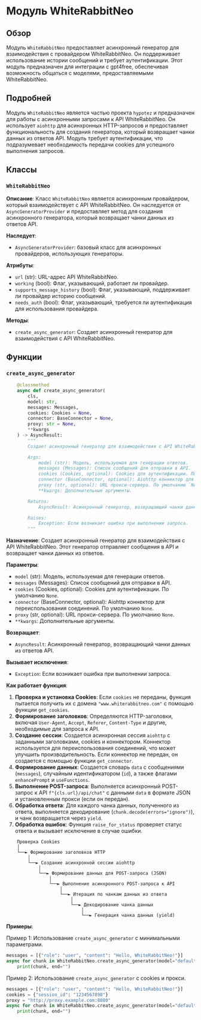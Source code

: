 # Модуль WhiteRabbitNeo

## Обзор

Модуль `WhiteRabbitNeo` предоставляет асинхронный генератор для взаимодействия с провайдером WhiteRabbitNeo. Он поддерживает использование истории сообщений и требует аутентификации. Этот модуль предназначен для интеграции с gpt4free, обеспечивая возможность общаться с моделями, предоставляемыми WhiteRabbitNeo.

## Подробней

Модуль `WhiteRabbitNeo` является частью проекта `hypotez` и предназначен для работы с асинхронными запросами к API WhiteRabbitNeo. Он использует `aiohttp` для асинхронных HTTP-запросов и предоставляет функциональность для создания генератора, который возвращает чанки данных из ответов API. Модуль требует аутентификации, что подразумевает необходимость передачи cookies для успешного выполнения запросов.

## Классы

### `WhiteRabbitNeo`

**Описание**: Класс `WhiteRabbitNeo` является асинхронным провайдером, который взаимодействует с API WhiteRabbitNeo. Он наследуется от `AsyncGeneratorProvider` и предоставляет метод для создания асинхронного генератора, который возвращает чанки данных из ответов API.

**Наследует**:

- `AsyncGeneratorProvider`: базовый класс для асинхронных провайдеров, использующих генераторы.

**Атрибуты**:

- `url` (str): URL-адрес API WhiteRabbitNeo.
- `working` (bool): Флаг, указывающий, работает ли провайдер.
- `supports_message_history` (bool): Флаг, указывающий, поддерживает ли провайдер историю сообщений.
- `needs_auth` (bool): Флаг, указывающий, требуется ли аутентификация для использования провайдера.

**Методы**:

- `create_async_generator`: Создает асинхронный генератор для взаимодействия с API WhiteRabbitNeo.

## Функции

### `create_async_generator`

```python
    @classmethod
    async def create_async_generator(
        cls,
        model: str,
        messages: Messages,
        cookies: Cookies = None,
        connector: BaseConnector = None,
        proxy: str = None,
        **kwargs
    ) -> AsyncResult:
        """
        Создает асинхронный генератор для взаимодействия с API WhiteRabbitNeo.

        Args:
            model (str): Модель, используемая для генерации ответов.
            messages (Messages): Список сообщений для отправки в API.
            cookies (Cookies, optional): Cookies для аутентификации. По умолчанию `None`.
            connector (BaseConnector, optional): Aiohttp коннектор для переиспользования соединений. По умолчанию `None`.
            proxy (str, optional): URL прокси-сервера. По умолчанию `None`.
            **kwargs: Дополнительные аргументы.

        Returns:
            AsyncResult: Асинхронный генератор, возвращающий чанки данных из ответов API.

        Raises:
            Exception: Если возникает ошибка при выполнении запроса.
        """
```

**Назначение**: Создает асинхронный генератор для взаимодействия с API WhiteRabbitNeo. Этот генератор отправляет сообщения в API и возвращает чанки данных из ответов.

**Параметры**:

- `model` (str): Модель, используемая для генерации ответов.
- `messages` (Messages): Список сообщений для отправки в API.
- `cookies` (Cookies, optional): Cookies для аутентификации. По умолчанию `None`.
- `connector` (BaseConnector, optional): Aiohttp коннектор для переиспользования соединений. По умолчанию `None`.
- `proxy` (str, optional): URL прокси-сервера. По умолчанию `None`.
- `**kwargs`: Дополнительные аргументы.

**Возвращает**:

- `AsyncResult`: Асинхронный генератор, возвращающий чанки данных из ответов API.

**Вызывает исключения**:

- `Exception`: Если возникает ошибка при выполнении запроса.

**Как работает функция**:

1. **Проверка и установка Cookies**: Если `cookies` не переданы, функция пытается получить их с домена `"www.whiterabbitneo.com"` с помощью функции `get_cookies`.
2. **Формирование заголовков**: Определяются HTTP-заголовки, включая `User-Agent`, `Accept`, `Referer`, `Content-Type` и другие, необходимые для запроса к API.
3. **Создание сессии**: Создается асинхронная сессия `aiohttp` с заданными заголовками, cookies и коннектором. Коннектор используется для переиспользования соединений, что может улучшить производительность. Если коннектор не передан, он создается с помощью функции `get_connector`.
4. **Формирование данных**: Создается словарь `data` с сообщениями (`messages`), случайным идентификатором (`id`), а также флагами `enhancePrompt` и `useFunctions`.
5. **Выполнение POST-запроса**: Выполняется асинхронный POST-запрос к API `f"{cls.url}/api/chat"` с данными `data` в формате JSON и установленным прокси (если он передан).
6. **Обработка ответа**: Для каждого чанка данных, полученного из ответа, выполняется декодирование (`chunk.decode(errors="ignore")`), и чанк возвращается через `yield`.
7. **Обработка ошибок**: Функция `raise_for_status` проверяет статус ответа и вызывает исключение в случае ошибки.

```
    Проверка Cookies
    │
    └──► Формирование заголовков HTTP
        │
        └──► Создание асинхронной сессии aiohttp
            │
            └──► Формирование данных для POST-запроса (JSON)
                │
                └──► Выполнение асинхронного POST-запроса к API
                    │
                    └──► Итерация по чанкам данных из ответа
                        │
                        └──► Декодирование чанка данных
                            │
                            └──► Генерация чанка данных (yield)
```

**Примеры**:

Пример 1: Использование `create_async_generator` с минимальными параметрами.

```python
messages = [{"role": "user", "content": "Hello, WhiteRabbitNeo!"}]
async for chunk in WhiteRabbitNeo.create_async_generator(model="default", messages=messages):
    print(chunk, end="")
```

Пример 2: Использование `create_async_generator` с cookies и прокси.

```python
messages = [{"role": "user", "content": "Hello, WhiteRabbitNeo!"}]
cookies = {"session_id": "1234567890"}
proxy = "http://proxy.example.com:8080"
async for chunk in WhiteRabbitNeo.create_async_generator(model="default", messages=messages, cookies=cookies, proxy=proxy):
    print(chunk, end="")
```